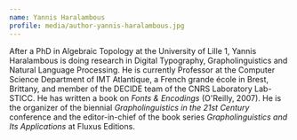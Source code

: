 ```yaml
---
name: Yannis Haralambous
profile: media/author-yannis-haralambous.jpg
---
```

After a PhD in Algebraic Topology at the University of Lille 1, Yannis Haralambous is doing research in Digital Typography, Grapholinguistics and Natural Language Processing. He is currently Professor at the Computer Science Department of IMT Atlantique, a French grande école in Brest, Brittany, and member of the DECIDE team of the CNRS Laboratory Lab-STICC. He has written a book on *Fonts & Encodings* (O'Reilly, 2007). He is the organizer of the biennial *Grapholinguistics in the 21st Century* conference and the editor-in-chief of the book series *Grapholinguistics and Its Applications* at Fluxus Editions.